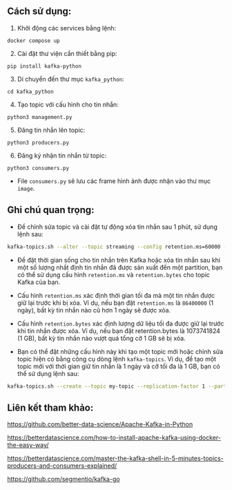 ## Cách sử dụng:

1. Khởi động các services bằng lệnh:
```
docker compose up
```

2. Cài đặt thư viện cần thiết bằng pip:
```
pip install kafka-python
```

3. Di chuyển đến thư mục `kafka_python`:
```
cd kafka_python
```

4. Tạo topic với cấu hình cho tin nhắn:
```
python3 management.py
```

5. Đăng tin nhắn lên topic:
```
python3 producers.py
```

6. Đăng ký nhận tin nhắn từ topic:
```
python3 consumers.py
```

- File `consumers.py` sẽ lưu các frame hình ảnh được nhận vào thư mục `image`.

## Ghi chú quan trọng:

- Để chỉnh sửa topic và cài đặt tự động xóa tin nhắn sau 1 phút, sử dụng lệnh sau:
```bash
kafka-topics.sh --alter --topic streaming --config retention.ms=60000 --zookeeper zookeeper:2181
```

- Để đặt thời gian sống cho tin nhắn trên Kafka hoặc xóa tin nhắn sau khi một số lượng nhất định tin nhắn đã được sản xuất đến một partition, bạn có thể sử dụng cấu hình `retention.ms` và `retention.bytes` cho topic Kafka của bạn.

- Cấu hình `retention.ms` xác định thời gian tối đa mà một tin nhắn được giữ lại trước khi bị xóa. Ví dụ, nếu bạn đặt `retention.ms` là `86400000` (1 ngày), bất kỳ tin nhắn nào cũ hơn 1 ngày sẽ được xóa.

- Cấu hình `retention.bytes` xác định lượng dữ liệu tối đa được giữ lại trước khi tin nhắn được xóa. Ví dụ, nếu bạn đặt retention.bytes là 1073741824 (1 GB), bất kỳ tin nhắn nào vượt quá tổng cỡ 1 GB sẽ bị xóa.

- Bạn có thể đặt những cấu hình này khi tạo một topic mới hoặc chỉnh sửa topic hiện có bằng công cụ dòng lệnh `kafka-topics`. Ví dụ, để tạo một topic mới với thời gian giữ tin nhắn là 1 ngày và cỡ tối đa là 1 GB, bạn có thể sử dụng lệnh sau:
```bash
kafka-topics.sh --create --topic my-topic --replication-factor 1 --partitions 1 --config retention.ms=86400000 --config retention.bytes=1073741824
```
## Liên kết tham khảo:
https://github.com/better-data-science/Apache-Kafka-in-Python

https://betterdatascience.com/how-to-install-apache-kafka-using-docker-the-easy-way/

https://betterdatascience.com/master-the-kafka-shell-in-5-minutes-topics-producers-and-consumers-explained/

https://github.com/segmentio/kafka-go
